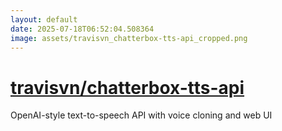 ```yaml
---
layout: default
date: 2025-07-18T06:52:04.508364
image: assets/travisvn_chatterbox-tts-api_cropped.png
---
```


# [travisvn/chatterbox-tts-api](https://github.com/travisvn/chatterbox-tts-api)

OpenAI-style text-to-speech API with voice cloning and web UI

